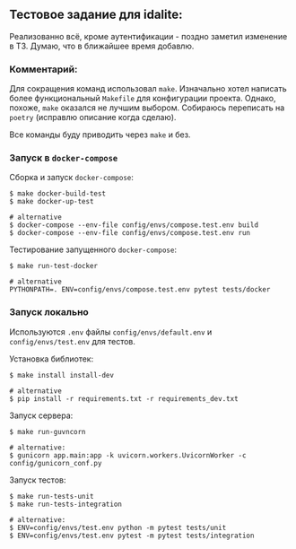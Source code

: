 ## Тестовое задание для idalite:

Реализованно всё, кроме аутентификации - поздно заметил изменение в ТЗ. Думаю, что в ближайшее время добавлю.


### Комментарий:
Для сокращения команд использовал `make`.  Изначально хотел написать более функциональный `Makefile` для конфигурации проекта. Однако, похоже, `make` оказался не лучшим выбором. Собираюсь переписать на `poetry` (исправлю описание когда сделаю).

Все команды буду приводить через `make` и без.


### Запуск в `docker-compose`

Cборка и запуск `docker-compose`:

```console
$ make docker-build-test 
$ make docker-up-test

# alternative
$ docker-compose --env-file config/envs/compose.test.env build
$ docker-compose --env-file config/envs/compose.test.env run
```
Тестирование запущенного `docker-compose`:

```console
$ make run-test-docker

# alternative
PYTHONPATH=. ENV=config/envs/compose.test.env pytest tests/docker
```

### Запуск локально
Используются  `.env` файлы `config/envs/default.env` и `config/envs/test.env` для тестов.

Установка библиотек:


```console
$ make install install-dev

# alternative
$ pip install -r requirements.txt -r requirements_dev.txt

```

Запуск сервера:
```console
$ make run-guvncorn

# alternative:  
$ gunicorn app.main:app -k uvicorn.workers.UvicornWorker -c config/gunicorn_conf.py
```

Запуск тестов:
```console
$ make run-tests-unit
$ make run-tests-integration

# alternative:
$ ENV=config/envs/test.env python -m pytest tests/unit
$ ENV=config/envs/test.env pytest -m pytest tests/integration
```
